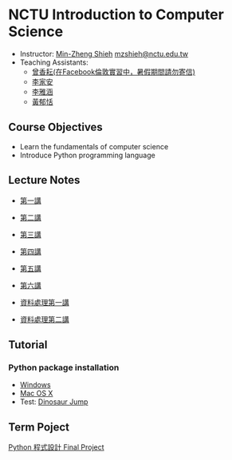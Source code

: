 # NCTU Introduction to Computer Science

+   Instructor: [Min-Zheng Shieh](mailto:mzshieh@nctu.edu.tw) mzshieh@nctu.edu.tw
+   Teaching Assistants: 
    + [曾香耘(在Facebook倫敦實習中，暑假期間請勿寄信)](mailto:silver9450.cs04@nctu.edu.tw)
    + [李家安](mailto:sz110010@gmail.com)
    + [李雅涵](mailto:wsjyun749@gmail.com)
    + [黃郁恬](mailto:10099candy@gmail.com)

## Course Objectives

+ Learn the fundamentals of computer science
+ Introduce Python programming language

## Lecture Notes

+ [第一講](https://hackmd.io/s/Syd9_6fcf)
+ [第二講](https://hackmd.io/s/SJx7UFJjG)
+ [第三講](https://hackmd.io/s/Hy3xLqtpf)
+ [第四講](https://hackmd.io/s/HkA7WnTAz)
+ [第五講](https://hackmd.io/s/BJweD-JeQ)
+ [第六講](https://hackmd.io/s/ryAbnrZbm)

+ [資料處理第一講](https://hackmd.io/s/SkX8D7J7X)
+ [資料處理第二講](https://hackmd.io/s/ryA2yfWQX)

## Tutorial

### Python package installation
+ [Windows](https://hackmd.io/s/SkBB5Kjwz)
+ [Mac OS X](https://hackmd.io/s/HJe4WpzOG)
+ Test: [Dinosaur Jump](http://www.trex-game.skipser.com/)

## Term Poject

[Python 程式設計 Final Project](https://hackmd.io/s/SyQe1B-1Q)
